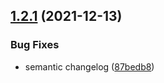 ## [1.2.1](https://git.vptech.eu/veepee/vptech/sre/iac/docker-images/alpine/compare/1.2.0...1.2.1) (2021-12-13)


### Bug Fixes

* semantic changelog ([87bedb8](https://git.vptech.eu/veepee/vptech/sre/iac/docker-images/alpine/commit/87bedb8cb3e3ee3125067df6b0c766f1d6823916))
